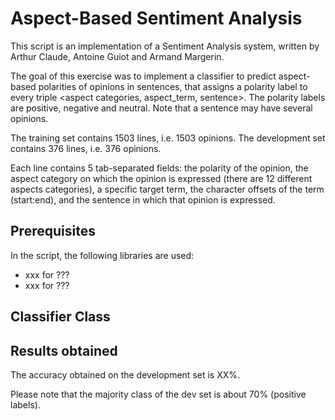 # Aspect-Based Sentiment Analysis 

This script is an implementation of a Sentiment Analysis system, written by Arthur Claude, 
Antoine Guiot and Armand Margerin.

The goal of this exercise was to implement a classifier to predict aspect-based polarities of opinions in
sentences, that assigns a polarity label to every triple <aspect categories, aspect_term, sentence>.
The polarity labels are positive, negative and neutral. Note that a sentence may have several
opinions.

The training set contains 1503 lines, i.e. 1503 opinions.
The development set contains 376 lines, i.e. 376 opinions.

Each line contains 5 tab-separated fields: the polarity of the opinion, the aspect category on which
the opinion is expressed (there are 12 different aspects categories), a specific target term, the character offsets of the term (start:end), and the
sentence in which that opinion is expressed.

## Prerequisites

In the script, the following libraries are used:
- xxx for ???
- xxx for ???

## Classifier Class





## Results obtained

The accuracy obtained on the development set is XX%.

Please note that the majority class of the dev set is about 70% (positive labels).
